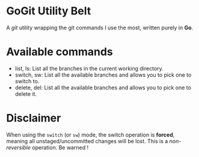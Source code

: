 # GoGit Utility Belt
A _git_ utility wrapping the git commands I use the most, written purely in __Go__.

# Available commands
- list, ls: List all the branches in the current working directory.
- switch, sw: List all the available branches and allows you to pick one to switch to.
- delete, del: List all the available branches and allows you to pick one to delete it.

# Disclaimer
When using the `switch` (or `sw`) mode, the switch operation is __forced__, meaning all unstaged/uncommitted changes will be lost. This is a _non-reversible_ operation. Be warned !
